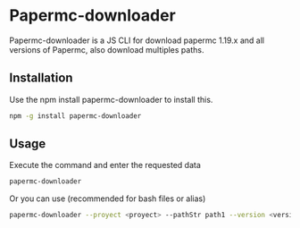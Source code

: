 # Papermc-downloader

Papermc-downloader is a JS CLI for download papermc 1.19.x and all versions of Papermc, also download multiples paths.

## Installation

Use the npm install papermc-downloader to install this.

```bash
npm -g install papermc-downloader
```

## Usage

Execute the command and enter the requested data

```bash
papermc-downloader
```

Or you can use (recommended for bash files or alias)

```bash
papermc-downloader --proyect <proyect> --pathStr path1 --version <version> --release <release> --name <name>
```



